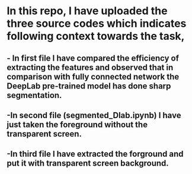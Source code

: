

# In this repo, I have uploaded the three source codes which indicates following context towards the task,

## - **In first file I have compared the efficiency of extracting the features and observed that in comparison with fully connected network the DeepLab pre-trained model has done sharp segmentation.**
## -In second file (segmented_Dlab.ipynb) I have just taken the foreground without the transparent screen.
## -In third file I have extracted the forground and put it with transparent screen background.
